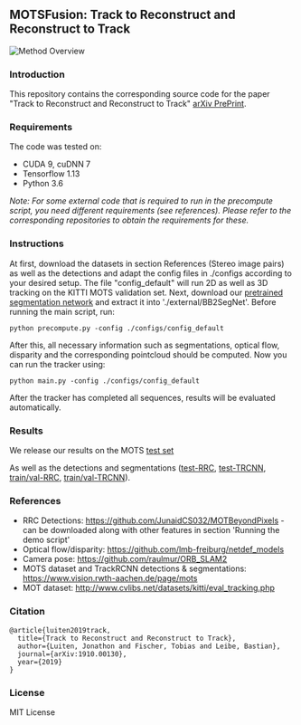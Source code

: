 ## MOTSFusion: Track to Reconstruct and Reconstruct to Track
![Method Overview](https://github.com/tobiasfshr/MOTSFusion/blob/master/imgs/overview.png)

### Introduction

This repository contains the corresponding source code for the paper "Track to Reconstruct and Reconstruct to Track" [arXiv PrePrint](http://arxiv.org/abs/1910.00130).

### Requirements
The code was tested on:
- CUDA 9, cuDNN 7
- Tensorflow 1.13
- Python 3.6

*Note: For some external code that is required to run in the precompute script, you need different requirements (see references). Please refer to the corresponding repositories to obtain the requirements for these.*

### Instructions

At first, download the datasets in section References (Stereo image pairs) as well as the detections and adapt the config files in ./configs according to your desired setup. The file "config_default" will run 2D as well as 3D tracking on the KITTI MOTS validation set. Next, download our [pretrained segmentation network](https://drive.google.com/open?id=1Jj3VpAo7WJ-8Tvr7M3XLTA2WrUivvvNA) and extract it into './external/BB2SegNet'. Before running the main script, run:
```
python precompute.py -config ./configs/config_default
```

After this, all necessary information such as segmentations, optical flow, disparity and the corresponding pointcloud should be computed. Now you can run the tracker using:

```
python main.py -config ./configs/config_default
```
After the tracker has completed all sequences, results will be evaluated automatically.

### Results
We release our results on the MOTS [test set](https://drive.google.com/open?id=1v6AIJ2qRkHKLTnR7Sma3QA3Be6VcQJ2U)

As well as the detections  and segmentations ([test-RRC](https://drive.google.com/open?id=1QmArTCHaxS2a9jciGBqA6LAQQ4bcPeKE), [test-TRCNN](https://drive.google.com/open?id=14YLMwTDi2gpUVOSgDiNxMLrTgvX_Nb6Q), [train/val-RRC](https://drive.google.com/open?id=194Yj_L9_cc5Yio-Khk6DGFOUQ6RS7PvV), [train/val-TRCNN](https://drive.google.com/open?id=1Rb63G4j6lap2Zk4zKOlYX_YJozAdduPD)).

### References
- RRC Detections: https://github.com/JunaidCS032/MOTBeyondPixels - can be downloaded along with other features in section 'Running the demo script'
- Optical flow/disparity: https://github.com/lmb-freiburg/netdef_models
- Camera pose: https://github.com/raulmur/ORB_SLAM2
- MOTS dataset and TrackRCNN detections & segmentations: https://www.vision.rwth-aachen.de/page/mots
- MOT dataset: http://www.cvlibs.net/datasets/kitti/eval_tracking.php

### Citation
```
@article{luiten2019track,
  title={Track to Reconstruct and Reconstruct to Track},
  author={Luiten, Jonathon and Fischer, Tobias and Leibe, Bastian},
  journal={arXiv:1910.00130},
  year={2019}
}
```
### License
MIT License
